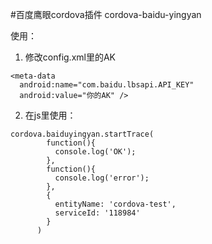 #百度鹰眼cordova插件 cordova-baidu-yingyan

使用：
1. 修改config.xml里的AK

```
<meta-data
  android:name="com.baidu.lbsapi.API_KEY"
  android:value="你的AK" />
```

2. 在js里使用：

```
cordova.baiduyingyan.startTrace(
        function(){
          console.log('OK');
        },
        function(){
          console.log('error');
        },
        {
          entityName: 'cordova-test',
          serviceId: '118984'
        }
      )
```
